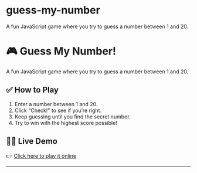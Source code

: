 # guess-my-number
A fun JavaScript game where you try to guess a number between 1 and 20.

# 🎮 Guess My Number!

A fun JavaScript game where you try to guess a number between 1 and 20.

## ✅ How to Play
1. Enter a number between 1 and 20.
2. Click "Check!" to see if you’re right.
3. Keep guessing until you find the secret number.
4. Try to win with the highest score possible!

## 👨‍💻 Live Demo
👉 [Click here to play it online](https://mahmoud-codeee.github.io/guess-my-number/)

---
